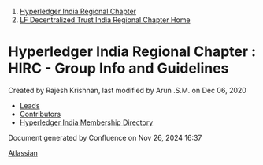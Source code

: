 1. [Hyperledger India Regional Chapter](index.html)
2. [LF Decentralized Trust India Regional Chapter Home](LF-Decentralized-Trust-India-Regional-Chapter-Home_19169282.html)

# Hyperledger India Regional Chapter : HIRC - Group Info and Guidelines

Created by Rajesh Krishnan, last modified by Arun .S.M. on Dec 06, 2020

- [Leads](Leads_19169567.html)
- [Contributors](Contributors_19169441.html)
- [Hyperledger India Membership Directory](Hyperledger-India-Membership-Directory_19169421.html)

Document generated by Confluence on Nov 26, 2024 16:37

[Atlassian](http://www.atlassian.com/)
